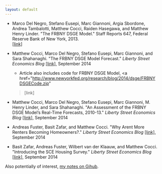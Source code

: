 ```yaml
---
layout: default 
---
```


* Marco Del Negro, Stefano Eusepi, Marc Giannoni, Argia
  Sbordone, Andrea Tambalotti, Matthew Cocci, Raiden Hasegawa,
  and Matthew Henry Linder. "The FRBNY DSGE Model." Staff Reports
  647, Federal Reserve Bank of New York, 2013.  
  <a href="http://ideas.repec.org/p/fip/fednsr/647.html"
  target=_blank>[link]</a>

* Matthew Cocci, Marco Del Negro, Stefano Eusepi, Marc Giannoni, and
  Sara Shahanaghi. "The FRBNY DSGE Model Forecast." _Liberty Street
  Economics Blog_ 
  <a
  href="http://libertystreeteconomics.newyorkfed.org/2014/09/the-frbny-dsge-model-forecast.html"
  target=_blank>[link]</a>, September 2014

  * Article also includes code for FRBNY DSGE Model, <a
  href="http://www.newyorkfed.org/research/blog/2014/dsge/FRBNYDSGECode.zip"
  >[link]</a>


* Matthew Cocci, Marco Del Negro, Stefano Eusepi, Marc Giannoni, M.
  Henry Linder, and Sara Shahanaghi. "An Assessment of the FRBNY DSGE
  Model’s Real-Time Forecasts, 2010-13." _Liberty Street Economics Blog_ 
  <a
  href="http://libertystreeteconomics.newyorkfed.org/2014/09/an-assessment-of-the-frbny-dsge-models-real-time-forecasts.html"
  target=_blank>[link]</a>, September 2014

* Andreas Fuster, Basit Zafar, and Matthew Cocci. "Why Arent More
  Renters Becoming Homeowners?." _Liberty Street Economics Blog_ 
  <a
  href="http://libertystreeteconomics.newyorkfed.org/2014/09/why-arent-more-renters-becoming-homeowners.html"
  target=_blank>[link]</a>, September 2014
 
* Basit Zafar, Andreas Fuster, Wilbert van der Klaauw, and Matthew
  Cocci. "Introducing the SCE Housing Survey." _Liberty Street Economics
  Blog_ 
  <a
  href="http://libertystreeteconomics.newyorkfed.org/2014/09/introducing-the-sce-housing-survey.html"
  target=_blank>[link]</a>, September 2014


Also potentially of interest, <a
href="https://github.com/MattCocci/Notes" target="_blank">my notes on
Gihub</a>.


